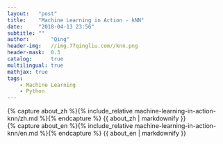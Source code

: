 ```yaml
---
layout:   "post"
title:    "Machine Learning in Action - kNN"
date:     "2018-04-13 23:56"
subtitle: ""
author:       "Qing"
header-img:   //img.77qingliu.com//knn.png
header-mask:  0.3
catalog:      true
multilingual: true
mathjax: true
tags:
    - Machine Learning
    - Python
---
```

<!-- Chinese Version -->
<div class="zh post-container">
    {% capture about_zh %}{% include_relative machine-learning-in-action-knn/zh.md %}{% endcapture %}
    {{ about_zh | markdownify }}
</div>

<!-- English Version -->
<div class="en post-container">
    {% capture about_en %}{% include_relative machine-learning-in-action-knn/en.md %}{% endcapture %}
    {{ about_en | markdownify }}
</div>
